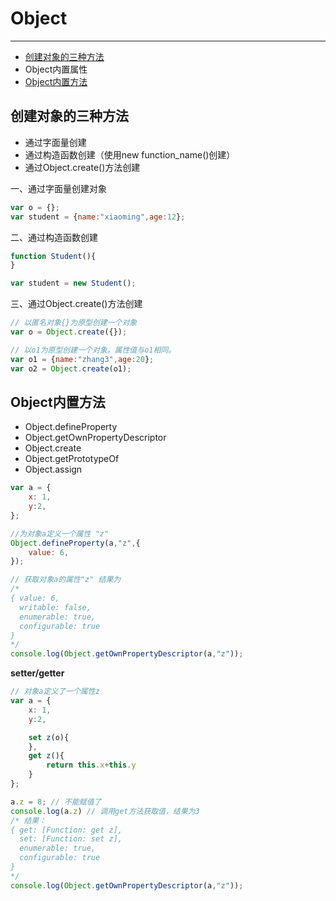 # Object

---

* [创建对象的三种方法](#创建对象的三种方法)
* Object内置属性
* [Object内置方法](#object内置方法)

## 创建对象的三种方法

* 通过字面量创建
* 通过构造函数创建（使用new function\_name\(\)创建）
* 通过Object.create\(\)方法创建

一、通过字面量创建对象

```JavaScript
var o = {};
var student = {name:"xiaoming",age:12};
```

二、通过构造函数创建

```JavaScript
function Student(){
}

var student = new Student();
```

三、通过Object.create\(\)方法创建

```JavaScript
// 以匿名对象{}为原型创建一个对象
var o = Object.create({});

// 以o1为原型创建一个对象。属性值与o1相同。
var o1 = {name:"zhang3",age:20};
var o2 = Object.create(o1);
```

## Object内置方法

* Object.defineProperty
* Object.getOwnPropertyDescriptor
* Object.create
* Object.getPrototypeOf
* Object.assign

```JavaScript
var a = {
    x: 1,
    y:2,
};

//为对象a定义一个属性 "z"
Object.defineProperty(a,"z",{
    value: 6,
});

// 获取对象a的属性"z" 结果为
/*
{ value: 6,
  writable: false,
  enumerable: true,
  configurable: true 
}
*/
console.log(Object.getOwnPropertyDescriptor(a,"z"));
```

**setter/getter**

```JavaScript
// 对象a定义了一个属性z
var a = {
    x: 1,
    y:2,

    set z(o){
    },
    get z(){
        return this.x+this.y
    }
};

a.z = 8; // 不能赋值了
console.log(a.z) // 调用get方法获取值，结果为3
/* 结果：
{ get: [Function: get z],
  set: [Function: set z],
  enumerable: true,
  configurable: true 
}
*/
console.log(Object.getOwnPropertyDescriptor(a,"z"));
```




